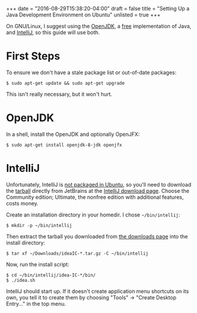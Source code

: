 +++
date = "2016-08-29T15:38:20-04:00"
draft = false
title = "Setting Up a Java Development Environment on Ubuntu"
unlisted = true
+++

On GNU/Linux, I suggest using the [OpenJDK][1], a [free][2]
implementation of Java, and [IntelliJ][3], so this guide will use both.

First Steps
===========

To ensure we don't have a stale package list or out-of-date packages:

    $ sudo apt-get update && sudo apt-get upgrade

This isn't really necessary, but it won't hurt.

OpenJDK
=======

In a shell, install the OpenJDK and optionally OpenJFX:

    $ sudo apt-get install openjdk-8-jdk openjfx

IntelliJ
========

Unfortunately, IntelliJ is [not packaged in Ubuntu][4], so you'll need
to download the [tarball][6] directly from JetBrains at the [IntelliJ
download page][5]. Choose the Community edition; Ultimate, the nonfree
edition with additional features, costs money.

Create an installation directory in your homedir. I chose
`~/bin/intellij`:

    $ mkdir -p ~/bin/intellij

Then extract the tarball you downloaded from [the downloads page][5]
into the install directory:

    $ tar xf ~/Downloads/ideaIC-*.tar.gz -C ~/bin/intellij

Now, run the install script:

    $ cd ~/bin/intellij/idea-IC-*/bin/
    $ ./idea.sh

IntelliJ should start up. If it doesn't create application menu
shortcuts on its own, you tell it to create them by choosing "Tools" →
"Create Desktop Entry..." in the top menu.

[1]: https://en.wikipedia.org/wiki/OpenJDK
[2]: https://en.wikipedia.org/wiki/Free_software
[3]: https://en.wikipedia.org/wiki/IntelliJ_IDEA
[4]: http://packages.ubuntu.com/search?keywords=intellij&searchon=names&suite=xenial&section=all
[5]: https://www.jetbrains.com/idea/download/#section=linux
[6]: https://en.wikipedia.org/wiki/Tar_%28computing%29 

